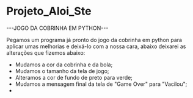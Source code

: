 # Projeto_Aloi_Ste


---JOGO DA COBRINHA EM PYTHON---

Pegamos um programa já pronto do jogo da cobrinha em python para aplicar umas melhorias e deixá-lo com a nossa cara, abaixo deixarei as alterações que fizemos abaixo:

- Mudamos a cor da cobrinha e da bola;
- Mudamos o tamanho da tela de jogo;
- Alteramos a cor de fundo de preto para verde;
- Mudamos a mensagem final da tela de "Game Over" para "Vacilou";
- 
